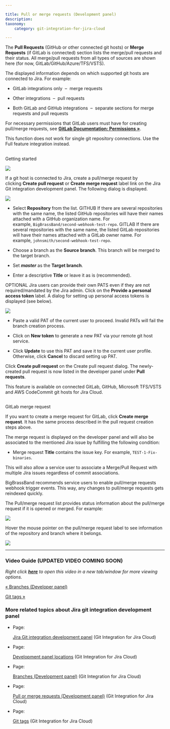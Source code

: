 ```yaml
---

title: Pull or merge requests (Development panel)
description:
taxonomy:
    category: git-integration-for-jira-cloud

---
```

The **Pull Requests** (GitHub or other connected git hosts) or **Merge Requests** (if GitLab is connected) section lists the merge/pull requests and their status. All merge/pull requests from all types of sources are shown here (for now, GitLab/GitHub/Azure/TFS/VSTS).

The displayed information depends on which supported git hosts are connected to Jira. For example:

*   GitLab integrations only  –  merge requests

*   Other integrations  –  pull requests

*   Both GitLab and GitHub integrations  –  separate sections for merge requests and pull requests


For necessary permissions that GitLab users must have for creating pull/merge requests, see [**GitLab Documentation: Permissions »**](https://docs.gitlab.com/ee/user/permissions.html).

This function does not work for single git repository connections. Use the Full feature integration instead.

##
Getting started

![](https://bigbrassband.atlassian.net/wiki/download/thumbnails/1923025925/gitcloud-devpanel-create-pullreq-sel.png?version=1&modificationDate=1637293973700&cacheVersion=1&api=v2&width=340&height=465)

If a git host is connected to Jira, create a pull/merge request by clicking **Create pull request** or **Create merge request** label link on the Jira Git integration development panel. The following dialog is displayed.

![](https://bigbrassband.atlassian.net/wiki/download/thumbnails/1923025925/gitcloud-create-pr-dlg.png?version=1&modificationDate=1635941712612&cacheVersion=1&api=v2&width=680&height=327)

*   Select **Repository** from the list.
    GITHUB If there are several repositories with the same name, the listed GitHub repositories will have their names attached with a GitHub organization name. For example, `BigBrassBand/second-webhook-test-repo`.
    GITLAB If there are several repositories with the same name, the listed GitLab repositories will have their names attached with a GitLab owner name. For example, `johnsmith/second-webhook-test-repo`.

*   Choose a branch as the **Source branch**. This branch will be merged to the target branch.

*   Set _**master**_ as the **Target branch**.

*   Enter a descriptive **Title** or leave it as is (recommended).


OPTIONAL
Jira users can provide their own PATS even if they are not required/mandated by the Jira admin. Click on the **Provide a personal access token** label. A dialog for setting up personal access tokens is displayed (see below).

![](https://bigbrassband.atlassian.net/wiki/download/thumbnails/1923025925/gitcloud-setup-pat-dlg.png?version=1&modificationDate=1635942313659&cacheVersion=1&api=v2&width=442&height=292)

*   Paste a valid PAT of the current user to proceed. Invalid PATs will fail the branch creation process.

*   Click on **New token** to generate a new PAT via your remote git host service.

*   Click **Update** to use this PAT and save it to the current user profile. Otherwise, click **Cancel** to discard setting up PAT.


Click **Create pull request** on the Create pull request dialog. The newly-created pull request is now listed in the developer panel under **Pull requests**.

This feature is available on connected GitLab, GitHub, Microsoft TFS/VSTS and AWS CodeCommit git hosts for Jira Cloud.

##
GitLab merge request

If you want to create a merge request for GitLab, click **Create merge request**. It has the same process described in the pull request creation steps above.

The merge request is displayed on the developer panel and will also be associated to the mentioned Jira issue by fulfilling the following condition:

*   Merge request **Title** contains the issue key. For example, `TEST-1-Fix-binaries`.


This will also allow a service user to associate a Merge/Pull Request with multiple Jira issues regardless of commit associations.

BigBrassBand recommends service users to enable pull/merge requests webhook trigger events. This way, any changes to pull/merge requests gets reindexed quickly.


The Pull/merge request list provides status information about the pull/merge request if it is opened or merged. For example:

![](https://bigbrassband.atlassian.net/wiki/download/thumbnails/1923025925/gitcloud-devpanel-merge-req.png?version=1&modificationDate=1635943761256&cacheVersion=1&api=v2&width=340&height=154)


Hover the mouse pointer on the pull/merge request label to see information of the repository and branch where it belongs.

![](https://bigbrassband.atlassian.net/wiki/download/thumbnails/1923025925/gitcloud-devpanel-merge-req-hover.png?version=1&modificationDate=1635943769049&cacheVersion=1&api=v2&width=442&height=206)

* * *

### Video Guide (UPDATED VIDEO COMING SOON)

_Right click_ [_**here**_](https://bigbrassband.wistia.com/medias/1jwzeex5qa) _to open this video in a new tab/window for more viewing options._

[« Branches (Developer panel)](/wiki/spaces/GITCLOUD/pages/1923025879)

[Git tags »](/git-integration-for-jira-cloud/Git-tags)

### More related topics about Jira git integration development panel

*   Page:

    [Jira Git integration development panel](/wiki/spaces/GITCLOUD/pages/1923025809/Jira+Git+integration+development+panel) (Git Integration for Jira Cloud)

*   Page:

    [Development panel locations](/wiki/spaces/GITCLOUD/pages/1923025834/Development+panel+locations) (Git Integration for Jira Cloud)

*   Page:

    [Branches (Development panel)](/wiki/spaces/GITCLOUD/pages/1923025879) (Git Integration for Jira Cloud)

*   Page:

    [Pull or merge requests (Development panel)](/wiki/spaces/GITCLOUD/pages/1923025925) (Git Integration for Jira Cloud)

*   Page:

    [Git tags](/git-integration-for-jira-cloud/Git-tags) (Git Integration for Jira Cloud)